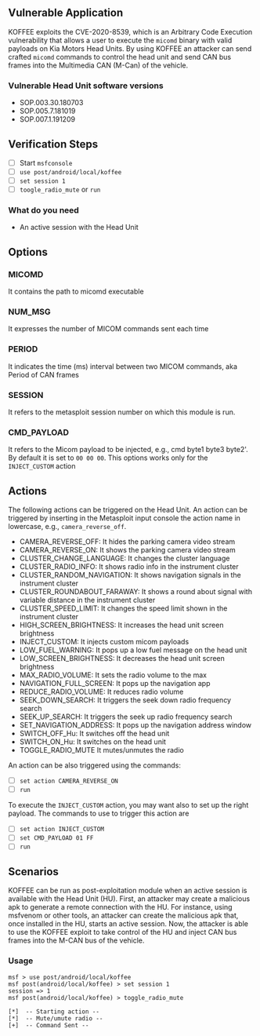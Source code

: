 ## Vulnerable Application

KOFFEE exploits the CVE-2020-8539, which is an Arbitrary Code Execution vulnerability that allows a user to execute the
`micomd` binary with valid payloads on Kia Motors Head Units. By using KOFFEE an attacker can send crafted `micomd`
commands to control the head unit and send CAN bus frames into the Multimedia CAN (M-Can) of the vehicle.

### Vulnerable Head Unit software versions
- SOP.003.30.180703
- SOP.005.7.181019
- SOP.007.1.191209

## Verification Steps

- [ ] Start `msfconsole`
- [ ] `use post/android/local/koffee`
- [ ] `set session 1`
- [ ] `toogle_radio_mute` or `run`

### What do you need
* An active session with the Head Unit

## Options

### MICOMD
It contains the path to micomd executable

### NUM_MSG
It expresses the number of MICOM commands sent each time

### PERIOD
It indicates the time (ms) interval between two MICOM commands, aka Period of CAN frames

### SESSION
It refers to the metasploit session number on which this module is run.

### CMD_PAYLOAD
It refers to the Micom payload to be injected, e.g., cmd byte1 byte3 byte2'. By default it is set to `00 00 00`. This
options works only for the `INJECT_CUSTOM` action

## Actions

The following actions can be triggered on the Head Unit. An action can be triggered by inserting in the Metasploit input
console the action name in lowercase, e.g., `camera_reverse_off`.

- CAMERA_REVERSE_OFF:          It hides the parking camera video stream
- CAMERA_REVERSE_ON:           It shows the parking camera video stream
- CLUSTER_CHANGE_LANGUAGE:     It changes the cluster language
- CLUSTER_RADIO_INFO:          It shows radio info in the instrument cluster
- CLUSTER_RANDOM_NAVIGATION:   It shows navigation signals in the instrument cluster
- CLUSTER_ROUNDABOUT_FARAWAY:  It shows a round about signal with variable distance in the instrument cluster
- CLUSTER_SPEED_LIMIT:         It changes the speed limit shown in the instrument cluster
- HIGH_SCREEN_BRIGHTNESS:      It increases the head unit screen brightness
- INJECT_CUSTOM:               It injects custom micom payloads
- LOW_FUEL_WARNING:            It pops up a low fuel message on the head unit
- LOW_SCREEN_BRIGHTNESS:       It decreases the head unit screen brightness
- MAX_RADIO_VOLUME:            It sets the radio volume to the max
- NAVIGATION_FULL_SCREEN:      It pops up the navigation app
- REDUCE_RADIO_VOLUME:         It reduces radio volume
- SEEK_DOWN_SEARCH:            It triggers the seek down radio frequency search
- SEEK_UP_SEARCH:              It triggers the seek up radio frequency search
- SET_NAVIGATION_ADDRESS:      It pops up the navigation address window
- SWITCH_OFF_Hu:               It switches off the head unit
- SWITCH_ON_Hu:                It switches on the head unit
- TOGGLE_RADIO_MUTE            It mutes/unmutes the radio

An action can be also triggered using the commands:
- [ ] `set action CAMERA_REVERSE_ON`
- [ ] `run`

To execute the `INJECT_CUSTOM` action, you may want also to set up the right payload.
The commands to use to trigger this action are
- [ ] `set action INJECT_CUSTOM`
- [ ] `set CMD_PAYLOAD 01 FF`
- [ ] `run`

## Scenarios
KOFFEE can be run as post-exploitation module when an active session is available with the Head Unit (HU). First, an
attacker may create a malicious apk to generate a remote connection with the HU. For instance, using msfvenom or other
tools, an attacker can create the malicious apk that, once installed in the HU, starts an active session. Now, the
attacker is able to use the KOFFEE exploit to take control of the HU and inject CAN bus frames into the M-CAN bus of the
vehicle.


### Usage

```
msf > use post/android/local/koffee
msf post(android/local/koffee) > set session 1
session => 1
msf post(android/local/koffee) > toggle_radio_mute

[*]  -- Starting action -- 
[*]  -- Mute/umute radio -- 
[+]  -- Command Sent -- 
```
